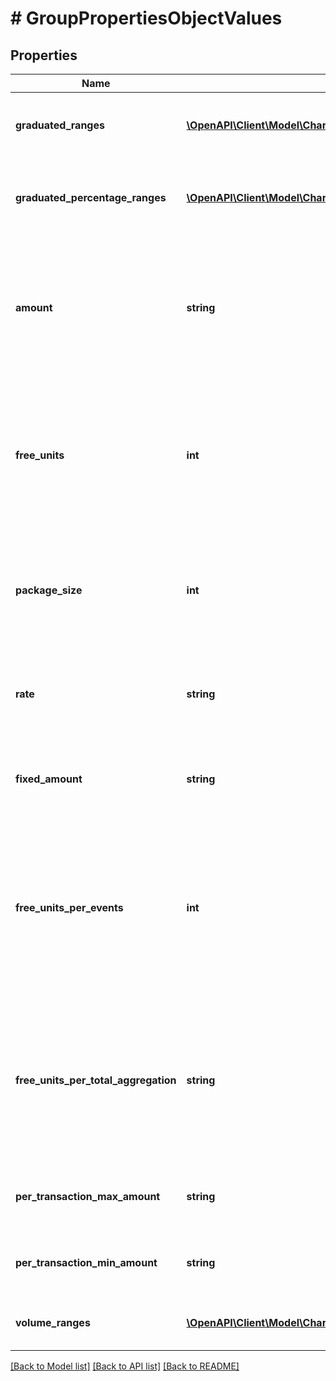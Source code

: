 # # GroupPropertiesObjectValues

## Properties

Name | Type | Description | Notes
------------ | ------------- | ------------- | -------------
**graduated_ranges** | [**\OpenAPI\Client\Model\ChargePropertiesGraduatedRangesInner[]**](ChargePropertiesGraduatedRangesInner.md) | Graduated ranges, sorted from bottom to top tiers, used for a &#x60;graduated&#x60; charge model. | [optional]
**graduated_percentage_ranges** | [**\OpenAPI\Client\Model\ChargePropertiesGraduatedPercentageRangesInner[]**](ChargePropertiesGraduatedPercentageRangesInner.md) | Graduated percentage ranges, sorted from bottom to top tiers, used for a &#x60;graduated_percentage&#x60; charge model. | [optional]
**amount** | **string** | - The unit price, excluding tax, for a &#x60;standard&#x60; charge model. It is expressed as a decimal value. - The amount, excluding tax, for a complete set of units in a &#x60;package&#x60; charge model. It is expressed as a decimal value. | [optional]
**free_units** | **int** | The quantity of units that are provided free of charge for each billing period in a &#x60;package&#x60; charge model. This field specifies the number of units that customers can use without incurring any additional cost during each billing cycle. | [optional]
**package_size** | **int** | The quantity of units included in each pack or set for a &#x60;package&#x60; charge model. It indicates the number of units that are bundled together as a single package or set within the pricing structure. | [optional]
**rate** | **string** | The percentage rate that is applied to the amount of each transaction for a &#x60;percentage&#x60; charge model. It is expressed as a decimal value. | [optional]
**fixed_amount** | **string** | The fixed fee that is applied to each transaction for a &#x60;percentage&#x60; charge model. It is expressed as a decimal value. | [optional]
**free_units_per_events** | **int** | The count of transactions that are not impacted by the &#x60;percentage&#x60; rate and fixed fee in a percentage charge model. This field indicates the number of transactions that are exempt from the calculation of charges based on the specified percentage rate and fixed fee. | [optional]
**free_units_per_total_aggregation** | **string** | The transaction amount that is not impacted by the &#x60;percentage&#x60; rate and fixed fee in a percentage charge model. This field indicates the portion of the transaction amount that is exempt from the calculation of charges based on the specified percentage rate and fixed fee. | [optional]
**per_transaction_max_amount** | **string** | Specifies the maximum allowable spending for a single transaction. Working as a transaction cap. | [optional]
**per_transaction_min_amount** | **string** | Specifies the minimum allowable spending for a single transaction. Working as a transaction floor. | [optional]
**volume_ranges** | [**\OpenAPI\Client\Model\ChargePropertiesVolumeRangesInner[]**](ChargePropertiesVolumeRangesInner.md) | Volume ranges, sorted from bottom to top tiers, used for a &#x60;volume&#x60; charge model. | [optional]

[[Back to Model list]](../../README.md#models) [[Back to API list]](../../README.md#endpoints) [[Back to README]](../../README.md)
